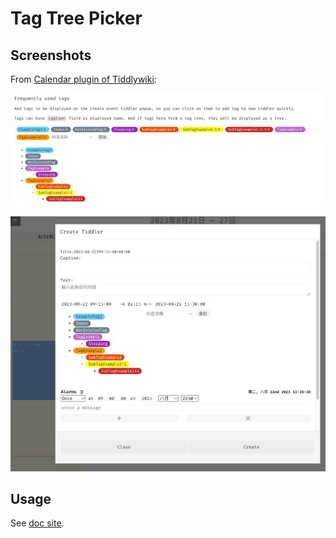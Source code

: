 # Tag Tree Picker

## Screenshots

From [Calendar plugin of Tiddlywiki](https://github.com/tiddly-gittly/tiddlywiki-calendar):

![Use as Tag picker](Screenshot1.png)

![Use in calendar event creation](Screenshot2.png)

## Usage

See [doc site](https://tiddly-gittly.github.io/tiddlywiki-tag-tree-picker-macro/).
